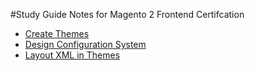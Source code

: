 #Study Guide Notes for Magento 2 Frontend Certifcation

* [Create Themes](create-themes.md)
* [Design Configuration System](design-configuration-system.md)
* [Layout XML in Themes](layout-XML-in-themes.md)
